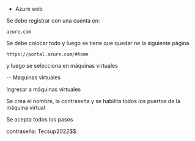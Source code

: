 - Azure web

Se debe registrar con una cuenta en:

`azure.com`

Se debe colocar todo y luego se tiene que quedar ne la siguiente página

`https://portal.azure.com/#home`

y luego se selecciona en máquinas virtuales

-- Maquinas virtuales

Ingresar a máquinas virtuales

Se crea el nombre, la contraseña y se habilita todos los puertos de la máquina virtual

Se acepta todos los pasos

contraseña: Tecsup2022$$